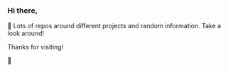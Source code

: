 ### Hi there,

🔎 Lots of repos around different projects and random information. Take a look around!

Thanks for visiting!

🤙
